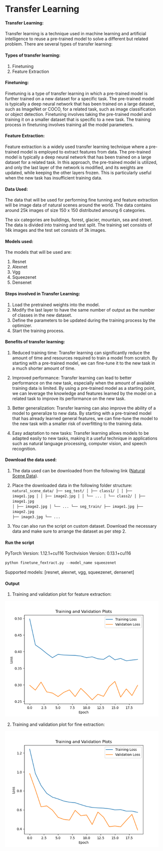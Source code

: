 # Transfer Learning

#### Transfer Learning:
Transfer learning is a technique used in machine learning and artificial intelligence to reuse a pre-trained model to solve a different but related problem. There are several types of transfer learning:

#### Types of transfer learning:
1. Finetuning
2. Feature Extraction

#### Finetuning:
Finetuning is a type of transfer learning in which a pre-trained model is further trained on a new dataset for a specific task. The pre-trained model is typically a deep neural network that has been trained on a large dataset, such as ImageNet or COCO, for a related task, such as image classification or object detection. Finetuning involves taking the pre-trained model and training it on a smaller dataset that is specific to a new task. The training process in finetuning involves training all the model parameters.

#### Feature Extraction:
Feature extraction is a widely used transfer learning technique where a pre-trained model is employed to extract features from data. The pre-trained model is typically a deep neural network that has been trained on a large dataset for a related task. In this approach, the pre-trained model is utilized, and only the last layer of the network is modified, and its weights are updated, while keeping the other layers frozen. This is particularly useful when the new task has insufficient training data. 

#### Data Used:

The data that will be used for performing fine tunning and feature extraction will be image data of natural scenes around the world. The data contains around 25k images of size 150 x 150 distributed amoung 6 categories.

The six categories are buildings, forest, glacier, mountain, sea and street. The data is divided into training and test split. The training set consists of 14k images and the test set consists of 3k images.

#### Models used:

The models that will be used are: 
1. Resnet
2. Alexnet
3. Vgg
4. Squeezenet
5. Densenet

#### Steps involved in Transfer Learning:

1. Load the pretrained weights into the model.
2. Modify the last layer to have the same number of output as the number of classes in the new dataset.
3. Define the parameters to be updated during the training process by the optimizer.
4. Start the training process.

#### Benefits of transfer learning:

1. Reduced training time: Transfer learning can significantly reduce the amount of time and resources required to train a model from scratch. By starting with a pre-trained model, we can fine-tune it to the new task in a much shorter amount of time.

2. Improved performance: Transfer learning can lead to better performance on the new task, especially when the amount of available training data is limited. By using a pre-trained model as a starting point, we can leverage the knowledge and features learned by the model on a related task to improve its performance on the new task.

3. Better generalization: Transfer learning can also improve the ability of a model to generalize to new data. By starting with a pre-trained model that has already learned general features, we can fine-tune the model to the new task with a smaller risk of overfitting to the training data.

4. Easy adaptation to new tasks: Transfer learning allows models to be adapted easily to new tasks, making it a useful technique in applications such as natural language processing, computer vision, and speech recognition.

#### Download the data used:

1. The data used can be downloaded from the following link ([Natural Scene Data](https://www.kaggle.com/datasets/puneet6060/intel-image-classification)). 

2. Place the downloaded data in the following folder structure:
    <code>
    natural_scene_data/
    ├── seg_test/
    │   ├── class1/
    │   │   ├── image1.jpg
    │   │   ├── image2.jpg
    │   │   └── ...
    │   └── class2/
    │       ├── image1.jpg
    │       ├── image2.jpg
    │       └── ...
    └── seg_train/
        ├── image1.jpg
        ├── image2.jpg
        ├── image3.jpg
        └── ...
    </code>
3. You can also run the script on custom dataset. Download the necessary data and make sure to arrange the dataset as per step 2.

#### Run the script

PyTorch Version: 1.12.1+cu116
Torchvision Version:  0.13.1+cu116

```python
python finetune_fextract.py --model_name squeezenet
```
Supported models: [resnet, alexnet, vgg, squeezenet, densenet]

#### Output

1. Training and validation plot for feature extraction:

![alt text](./fextract_plot_squeezenet.png "Feature Extraction")


2. Training and validation plot for fine extraction:

![alt text](./finetune_plot_squeezenet.png "Fine Tuning")







